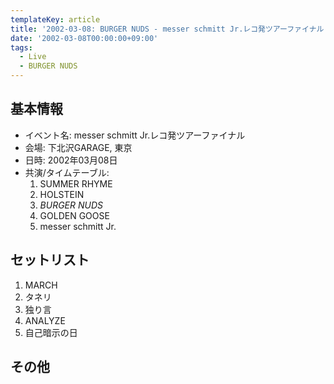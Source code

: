 ```yaml
---
templateKey: article
title: '2002-03-08: BURGER NUDS - messer schmitt Jr.レコ発ツアーファイナル at 下北沢GARAGE'
date: '2002-03-08T00:00:00+09:00'
tags:
  - Live
  - BURGER NUDS
---
```

## 基本情報

* イベント名: messer schmitt Jr.レコ発ツアーファイナル
* 会場: 下北沢GARAGE, 東京
* 日時: 2002年03月08日
* 共演/タイムテーブル:
  1. SUMMER RHYME
  1. HOLSTEIN
  1. *BURGER NUDS*
  1. GOLDEN GOOSE
  1. messer schmitt Jr.

## セットリスト

1. MARCH
1. タネリ
1. 独り言
1. ANALYZE
1. 自己暗示の日

## その他

